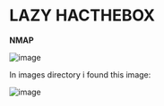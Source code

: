 # LAZY HACTHEBOX

**NMAP**

![image](https://user-images.githubusercontent.com/79543461/181914220-c170b5ef-4497-4782-a850-ee64e2866856.png)

In images directory i found this image:

![image](https://user-images.githubusercontent.com/79543461/181914359-4f48a689-911d-4b69-b40f-7c43babe1117.png)

